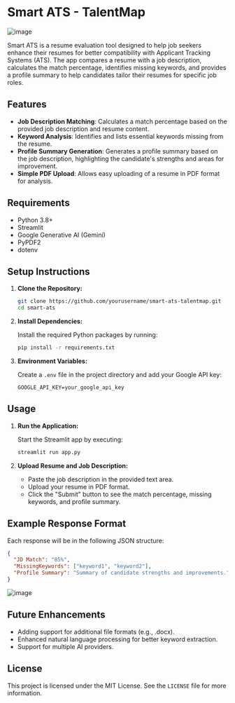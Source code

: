# Smart ATS - TalentMap

![image](https://github.com/user-attachments/assets/bd5e213f-c958-4773-a4ae-11863a4ea9d7)


Smart ATS is a resume evaluation tool designed to help job seekers enhance their resumes for better compatibility with Applicant Tracking Systems (ATS). The app compares a resume with a job description, calculates the match percentage, identifies missing keywords, and provides a profile summary to help candidates tailor their resumes for specific job roles.

## Features

- **Job Description Matching**: Calculates a match percentage based on the provided job description and resume content.
- **Keyword Analysis**: Identifies and lists essential keywords missing from the resume.
- **Profile Summary Generation**: Generates a profile summary based on the job description, highlighting the candidate's strengths and areas for improvement.
- **Simple PDF Upload**: Allows easy uploading of a resume in PDF format for analysis.

## Requirements

- Python 3.8+
- Streamlit
- Google Generative AI (Gemini)
- PyPDF2
- dotenv

## Setup Instructions

1. **Clone the Repository:**

   ```bash
   git clone https://github.com/yourusername/smart-ats-talentmap.git
   cd smart-ats
   ```

2. **Install Dependencies:**

   Install the required Python packages by running:

   ```bash
   pip install -r requirements.txt
   ```

3. **Environment Variables:**

   Create a `.env` file in the project directory and add your Google API key:

   ```plaintext
   GOOGLE_API_KEY=your_google_api_key
   ```

## Usage

1. **Run the Application:**

   Start the Streamlit app by executing:

   ```bash
   streamlit run app.py
   ```

2. **Upload Resume and Job Description:**

   - Paste the job description in the provided text area.
   - Upload your resume in PDF format.
   - Click the "Submit" button to see the match percentage, missing keywords, and profile summary.

## Example Response Format

Each response will be in the following JSON structure:

```json
{
  "JD Match": "85%",
  "MissingKeywords": ["keyword1", "keyword2"],
  "Profile Summary": "Summary of candidate strengths and improvements."
}
```

![image](https://github.com/user-attachments/assets/ea43d088-a1be-4e31-8514-ee2e3689750e)

## Future Enhancements

- Adding support for additional file formats (e.g., .docx).
- Enhanced natural language processing for better keyword extraction.
- Support for multiple AI providers.

## License

This project is licensed under the MIT License. See the `LICENSE` file for more information.


